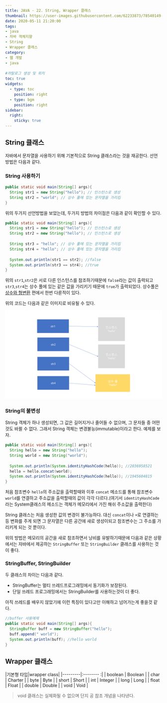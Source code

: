 ```yaml
---
title: JAVA - 22. String, Wrapper 클래스
thumbnail: https://user-images.githubusercontent.com/62233873/78540149-aa58da80-782e-11ea-9754-33ae5e40ec43.jpg
date: 2020-05-11 21:20:00
tags: 
- java
- 자바 객체지향
- String
- Wrapper 클래스
category:
- 웹 개발
- java

#카탈로그 생성 및 위치
toc: true
widgets:
  - type: toc
    position: right
  - type: bgm
    position: right
sidebar:
  right:
    sticky: true
---
```


## String 클래스
자바에서 문자열을 사용하기 위해 기본적으로 String 클래스라는 것을 재공한다. 선언 방법은 다음과 같다.<!-- more -->

### String 사용하기
```java
public static void main(String[] args){
  String str1 = new String("hello"); // 인스턴스로 생성
  String str2 = "world"; // 상수 풀에 있는 문자열을 가리킴
}
```
위의 두가지 선언방법을 보았는데, 두가지 방법의 차이점은 다음과 같이 확인할 수 있다.
```java
public static void main(String[] args){
  String str1 = new String("hello"); // 인스턴스로 생성
  String str2 = new String("hello"); // 인스턴스로 생성

  String str3 = "hello"; // 상수 풀에 있는 문자열을 가리킴
  String str4 = "hello"; // 상수 풀에 있는 문자열을 가리킴

  System.out.println(str1 == str2); //false
  System.out.println(str3 == str4); //true
}
```
위의 `str1`,`str2`은 서로 다른 인스턴스를 참조하기때문에 `false`라는 값이 출력되고 `str3`,`str4`는 상수 풀에 있는 같은 값을 가리키기 때문에 `true`가 출력되었다. 상수풀은 [상수와 형변환](https://gojaebeom.github.io/2020/04/22/java/JAVA-03-%EC%83%81%EC%88%98%EC%99%80%20%ED%98%95%EB%B3%80%ED%99%98/) 편에서 한번 다룬적이 있다.

위의 코드는 다음과 같은 이미지로 비유될 수 있다.

![이미지](https://github.com/gojaebeom/hexo-blog-server/blob/master/themes/icarus/source/images/%EC%9E%90%EB%B0%94/string.png?raw=true)

### String의 불변성
String 객체가 하나 생성되면, 그 값은 길어지거나 줄어들 수 없으며, 그 문자들 중 어떤 것도 바뀔 수 없다. 그래서 String 객체는 변경불능(immutable)이라고 한다. 예제를 보자.

```java
public static void main(String[] args){
  String hello = new String("hello");
  String world = new String("world");

  System.out.println(System.identityHashCode(hello)); //2036958521
  hello = hello.concat(world);
  System.out.println(System.identityHashCode(hello)); //1945604815
}
```
처음 참조변수 `hello`의 주소값을 출력할때와 이후 `concat` 메소드를 통해 참조변수 `world`를 연결하고 주소값을 출력할때의 값이 각각 다르다.(여기서 `identityHashCode`라는 System클래스의 메소드는 객체가 메모리에서 가진 해쉬 주소값을 출력한다)

String 클래스는 처음 생성한 값의 변경이 불가능하다. 대신 `concat`이나 `+`로 연결하는 등 변화를 주게 되면 그 문자열은 다른 공간에 새로 생성이되고 참조변수는 그 주소를 가리키게 되는 것 뿐이다. 

위의 방법은 메모리의 공간을 새로 참조하면서 낭비를 유발하기때문에 다음과 같은 상황에서는 자바에서 제공하는 `StringBuffer` 또는 `StringBuilder` 클래스를 사용하는 것이 좋다. 

### StringBuffer, StringBuilder
두 클래스의 차이는 다음과 같다.
- StringBuffer는 멀티 쓰레드프로그래밍에서 동기화가 보장된다.
- 단일 쓰레드 프로그래밍에서는 StringBuilder를 사용하는것이 더 좋다.

아직 쓰레드를 배우지 않았기에 이런 특징이 있다고만 이해하고 넘어가는게 좋을것 같다.

```java
//buffer 사용예제
public static void main(String[] args){
  StringBuffer buff = new StringBuffer("hello");
  buff.append(" world");
  System.out.println(buff); //hello world
}
```

## Wrapper 클래스

|기본형 타입|wrapper class| 
|---------|:-------- :|
| boolean | Boolean |
| char    | Charter |
| byte    | Byte    |
| short   | Short   |
| int     | Integer |
| long    | Long    |
| float   | Float   |
| double  | Double  | 
| void    | Void    | 

> void 클래스는 실체화될 수 없으며 단지 공 참조 개념을 나타낸다.
